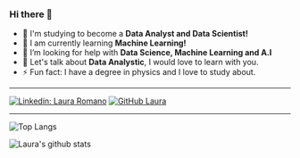 ### Hi there 👋

- 🔭 I'm studying to become a **Data Analyst and Data Scientist!**
- 🌱 I am currently learning **Machine Learning!**
- 🤔 I’m looking for help with **Data Science, Machine Learning and A.I**
- 💬 Let's talk about **Data Analystic**, I would love to learn with you.
- ⚡ Fun fact: I have a degree in physics and I love to study about.

---

  [![Linkedin: Laura Romano](https://img.shields.io/badge/-Laura-blue?style=flat-square&logo=Linkedin&logoColor=white&link=ttps://www.linkedin.com/in/laura-maria-de-souza-romano)](https://www.linkedin.com/in/laura-maria-de-souza-romano/) [![GitHub Laura](https://img.shields.io/github/followers/lauramsromano?label=follow&style=social)](https://github.com/lauramsromano)

---

![Top Langs](https://github-readme-stats.vercel.app/api/top-langs/?username=lauramsromano&layout=compact&theme=dark&hide_border=true)

![Laura's github stats](https://github-readme-stats.vercel.app/api?username=lauramsromano&show_icons=true&hide_border=true&theme=dark)
